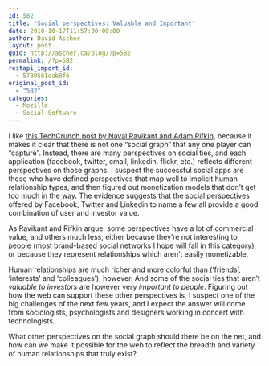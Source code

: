 ```yaml
---
id: 582
title: 'Social perspectives: Valuable and Important'
date: 2010-10-17T11:57:00+00:00
author: David Ascher
layout: post
guid: http://ascher.ca/blog/?p=582
permalink: /?p=582
restapi_import_id:
  - 5780561eab8f6
original_post_id:
  - "582"
categories:
  - Mozilla
  - Social Software
---
```

I like [this TechCrunch post by Naval Ravikant and Adam Rifkin](http://techcrunch.com/2010/10/16/why-twitter-is-massively-undervalued-compared-to-facebook/), because it makes it clear that there is not one &#8220;social graph&#8221; that any one player can &#8220;capture&#8221;. Instead, there are many perspectives on social ties, and each application (facebook, twitter, email, linkedin, flickr, etc.) reflects different perspectives on those graphs. I suspect the successful social apps are those who have defined perspectives that map well to implicit human relationship types, and then figured out monetization models that don&#8217;t get too much in the way. The evidence suggests that the social perspectives offered by Facebook, Twitter and Linkedin to name a few all provide a good combination of user and investor value.

As Ravikant and Rifkin argue, some perspectives have a lot of commercial value, and others much less, either because they&#8217;re not interesting to people (most brand-based social networks I hope will fall in this category), or because they represent relationships which aren&#8217;t easily monetizable.

Human relationships are much richer and more colorful than (&#8216;friends&#8217;, &#8216;interests&#8217; and &#8216;colleagues&#8217;), however. And some of the social ties that aren&#8217;t _valuable to investors_ are however very _important to people_. Figuring out how the web can support these other perspectives is, I suspect one of the big challenges of the next few years, and I expect the answer will come from sociologists, psychologists and designers working in concert with technologists.

What other perspectives on the social graph should there be on the net, and how can we make it possible for the web to reflect the breadth and variety of human relationships that truly exist?